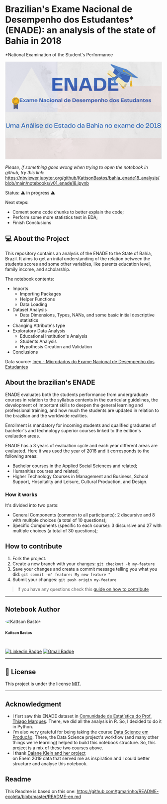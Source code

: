# Brazilian's Exame Nacional de Desempenho dos Estudantes* (ENADE): an analysis of the state of Bahia in 2018
*National Examination of the Student's Performance

![](https://github.com/KattsonBastos/bahia_enade18_analysis/blob/main/img/banner.png)

_Please, if something goes wrong when trying to open the notebook in github, try this link_: https://nbviewer.jupyter.org/github/KattsonBastos/bahia_enade18_analysis/blob/main/notebooks/v01_enade18.ipynb

Status: ⚠️ in progress ⚠️

Next steps: <br>
- Coment some code chunks to better explain the code;
- Perform some more statistics test in EDA;
- Finish Conclusions

## 💻 About the Project

This repository contains an analysis of the ENADE to the State of Bahia, Brazil. It aims to get an inital understanding of the relation between the students scores and some other variables, like parents education level, family income, and scholarship.

The notebook contents:
- Imports
    - Importing Packages
    - Helper Functions
    - Data Loading
- Dataset Analysis
    - Data Dimensions, Types, NANs, and some basic initial descriptive statistics
- Changing Attribute's type
- Exploratory Data Analysis
    - Educational Institution's Analysis
    - Students Analysis
    - Hypothesis Creation and Validation
- Conclusions

Data source: <a href="https://www.gov.br/inep/pt-br/acesso-a-informacao/dados-abertos/microdados/enade">Inep - Microdados do Exame Nacional de Desempenho dos Estudantes</a>

## About the brazilian's ENADE

ENADE evaluates both the students performance from undergraduate courses in relation to the syllabus contents in the curricular guidelines, the development of important skills to deepen the general learning and professional training, and how much the students are updated in relation to the brazilian and the worldwide realities. <br>

Enrollment is mandatory for incoming students and qualified graduates of bachelor's and technology superior courses linked to the edition's evaluation areas.<br>

ENADE has a 3 years of evaluation cycle and each year different areas are evaluated. Here it was used the year of 2018 and it corresponds to the following areas:

- Bachelor courses in the Applied Social Sciences and related;
- Humanities courses and related;
- Higher Technology Courses in Management and Business, School Support, Hospitality and Leisure, Cultural Production, and Design.

### How it works

It's divided into two parts: 
- General Components (common to all participants): 2 discursive and 8 with multiple choices (a total of 10 questions);
- Specific Components (specific to each course): 3 discursive and 27 with multiple choices (a total of 30 questions);

## How to contribute

1. Fork the project.
2. Create a new branch with your changes: `git checkout -b my-feature`
3. Save your changes and create a commit message telling you what you did: `git commit -m" feature: My new feature "`
4. Submit your changes: `git push origin my-feature`
> If you have any questions check this [guide on how to contribute](./CONTRIBUTING.md)

---

## Notebook Author

<img style="border-radius: 50%;" src="https://avatars2.githubusercontent.com/u/58278775?s=400&u=d8844a4668b5e377aaf6d021001dd3bd7338c205&v=4" width="100px;" alt="Kattson Bastos"/>
<br>

<sub><b>Kattson Bastos</b></sub></a>

<br>

[![Linkedin Badge](https://img.shields.io/badge/-Kattson-blue?style=flat-square&logo=Linkedin&logoColor=white&link=https://www.linkedin.com/in/kattson-bastos-07b07a194/)](https://www.linkedin.com/in/kattson-bastos-07b07a194/) 
[![Gmail Badge](https://img.shields.io/badge/-kattsonbastos@gmail.com-c14438?style=flat-square&logo=Gmail&logoColor=white&link=mailto:kattsonbastos@gmail.com)](mailto:kattsonbastos@gmail.com)

---


## 📝 License

This project is under the license [MIT](./LICENSE).

---

## Acknowledgment
- I fisrt saw this ENADE dataset in <a href="https://comunidadeestatistica.landen.co/">Comunidade de Estatística do Prof. Thiago Marques</a>. There, we did all the analysis in R. So, I decided to do it in Python.
- I'm also very grateful for being taking the course <a href="https://comunidadeestatistica.landen.co/">Data Science em Produção</a>. There, the Data Science project's workflow (and many other things we're learning) helped to build this notebook structure. So, this project is a mix of these two courses above.
- I thank <a href="https://github.com/daianeklein/imersao-dados-Alura/blob/main/Analise-Educacao.ipynb">Daiane Klein and her project</a></br> on Enem 2019 data that served me as inspiration and I could better structure and analyse this notebook.

## Readme
This Readme is based on this one: https://github.com/tgmarinho/README-ecoleta/blob/master/README-en.md
